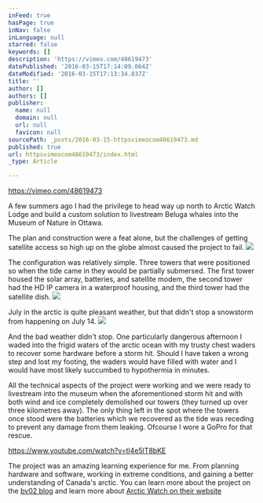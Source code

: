 ```yaml
---
inFeed: true
hasPage: true
inNav: false
inLanguage: null
starred: false
keywords: []
description: 'https://vimeo.com/48619473'
datePublished: '2016-03-15T17:14:09.064Z'
dateModified: '2016-03-15T17:13:34.837Z'
title: ''
author: []
authors: []
publisher:
  name: null
  domain: null
  url: null
  favicon: null
sourcePath: _posts/2016-03-15-httpsvimeocom48619473.md
published: true
url: httpsvimeocom48619473/index.html
_type: Article

---
```

https://vimeo.com/48619473

A few summers ago I had the privilege to head way up north to Arctic Watch Lodge and build a custom solution to livestream Beluga whales into the Museum of Nature in Ottawa. 

The plan and construction were a feat alone, but the challenges of getting satellite access so high up on the globe almost caused the project to fail. ![](https://the-grid-user-content.s3-us-west-2.amazonaws.com/6519c7ad-eb9d-4804-b185-9e4b1d665f6d.jpg)

The configuration was relatively simple. Three towers that were positioned so when the tide came in they would be partially submersed. The first tower housed the solar array, batteries, and satellite modem, the second tower had the HD IP camera in a waterproof housing, and the third tower had the satellite dish.
![](https://the-grid-user-content.s3-us-west-2.amazonaws.com/77cd7de1-7398-4857-90cf-e4b4efe999a6.jpg)

July in the arctic is quite pleasant weather, but that didn't stop a snowstorm from happening on July 14\. ![](https://the-grid-user-content.s3-us-west-2.amazonaws.com/0fbdebd5-2e8f-4199-b059-7a3772360283.jpg)

And the bad weather didn't stop. One particularly dangerous afternoon I waded into the frigid waters of the arctic ocean with my trusty chest waders to recover some hardware before a storm hit. Should I have taken a wrong step and lost my footing, the waders would have filled with water and I would have most likely succumbed to hypothermia in minutes.

All the technical aspects of the project were working and we were ready to livestream into the museum when the aforementioned storm hit and with both wind and ice completely demolished our towers (they turned up over three kilometres away). The only thing left in the spot where the towers once stood were the batteries which we recovered as the tide was receding to prevent any damage from them leaking. Ofcourse I wore a GoPro for that rescue. 

https://www.youtube.com/watch?v=tl4e5lT8bKE

The project was an amazing learning experience for me. From planning hardware and software, working in extreme conditions, and gaining a better understanding of Canada's arctic. You can learn more about the project on the [bv02 blog][0] and learn more about [Arctic Watch on their website][1]

[0]: http://www.bv02.com/failure-is-always-an-option-creating-in-the-real-world/
[1]: http://arcticwatch.ca/